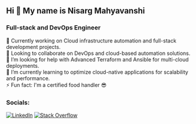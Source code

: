 ## Hi 👋 My name is Nisarg Mahyavanshi
### Full-stack and DevOps Engineer
🔭 Currently working on Cloud infrastructure automation and full-stack development projects.<br>
👯 Looking to collaborate on DevOps and cloud-based automation solutions.<br>
🤝 I’m looking for help with Advanced Terraform and Ansible for multi-cloud deployments.<br>
🌱 I’m currently learning to optimize cloud-native applications for scalability and performance. <br> 
⚡ Fun fact: I'm a certified food handler 😎

### Socials:
[![LinkedIn](https://img.shields.io/badge/LinkedIn-%230077B5.svg?logo=linkedin&logoColor=white)](https://linkedin.com/in/https://www.linkedin.com/in/nisargmahyavanshi/) [![Stack Overflow](https://img.shields.io/badge/-Stackoverflow-FE7A16?logo=stack-overflow&logoColor=white)](https://stackoverflow.com/users/nisarg851) 
